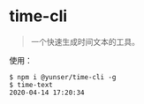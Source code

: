 # time-cli

> 一个快速生成时间文本的工具。

使用：

```shell
$ npm i @yunser/time-cli -g
$ time-text
2020-04-14 17:20:34
```
